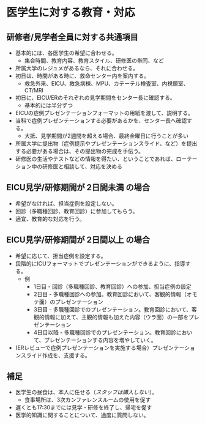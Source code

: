 # 医学生に対する教育・対応

## 研修者/見学者全員に対する共通項目
- 基本的には、各医学生の希望に合わせる。
    - 集合時間、教育内容、教育スタイル、研修医の帯同、など
- 所属大学のレジュメがあるなら、それに合わせる。
- 初日は、時間がある時に、救命センター内を案内する。
    - 救急外来、EICU、救急病棟、MPU、カテーテル検査室、内視鏡室、CT/MRI
- 初日に、EICU/ERのそれぞれの見学期間をセンター長に確認する。
    - 基本的には半分ずつ    
- EICUの症例プレゼンテーションフォーマットの用紙を渡して、説明する。
- 当科で症例プレゼンテーションする必要があるかを、センター長へ確認する。
  - 大抵、見学期間が2週間を超える場合、最終金曜日に行うことが多い
- 所属大学に提出物（症例提示やプレゼンテーションスライド、など）を提出する必要がある場合は、その提出物の完成を手伝う。
- 研修医の生活やテストなどの情報を得たい、ということであれば、ローテーション中の研修医と相談して、対応を決める

## EICU見学/研修期間が __2日間未満__ の場合
- 希望がなければ、担当症例を設定しない。
- 回診（多職種回診、教育回診）に参加してもらう。
- 適宜、教育的な対応を行う。


## EICU見学/研修期間が __2日間以上__ の場合
- 希望に応じて、担当症例を設定する。
- 段階的にICUフォーマットでプレゼンテーションができるように、指導する。
  - 例
    - 1日目 - 回診（多職種回診、教育回診）への参加、担当症例の設定
    - 2日目 - 多職種回診への参加。教育回診において、客観的情報（オモテ面）のプレゼンテーション
    - 3日目 - 多職種回診でのプレゼンテーション。教育回診において、客観的情報に加えて、主観的情報も加えた内容（ウラ面）の一部をプレゼンテーション
    - 4日目以降 - 多職種回診でのプレゼンテーション。教育回診において、プレゼンテーションする内容を増やしていく。
- (ERレビューで症例プレゼンテーションを実施する場合）プレゼンテーションスライド作成を、支援する。

## 補足
- 医学生の昼食は、本人に任せる（*スタッフは購入しない*）。
  - 食事場所は、3次カンファレンスルームの使用を促す
- 遅くとも17:30までには見学・研修を終了し、帰宅を促す
- 医学的知識に関することについて、過度に質問しない。